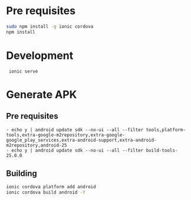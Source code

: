 # Pre requisites
```bash
sudo npm install -g ionic cordova
npm install
```
# Development

```
 ionic serve
```

# Generate APK

## Pre requisites

```
- echo y | android update sdk --no-ui --all --filter tools,platform-tools,extra-google-m2repository,extra-google-google_play_services,extra-android-support,extra-android-m2repository,android-25
- echo y | android update sdk --no-ui --all --filter build-tools-25.0.0
```

## Building
```bash
ionic cordova platform add android
ionic cordova build android -Y
```
